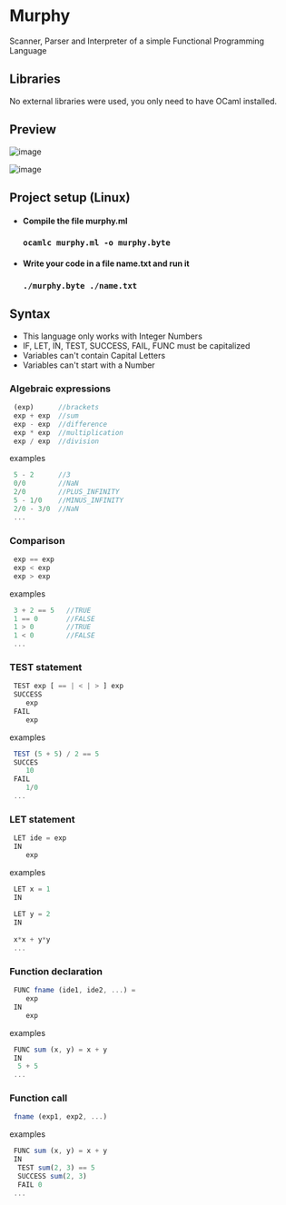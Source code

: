 # Murphy
Scanner, Parser and Interpreter of a simple Functional Programming Language

## Libraries

No external libraries were used, you only need to have OCaml installed.

## Preview

![image](https://user-images.githubusercontent.com/69087218/154868581-168e9e68-7087-4d62-895c-cbe33c2e805b.png)

![image](https://user-images.githubusercontent.com/69087218/155034502-683f3c0b-81c0-4263-89cd-8bfe380b152b.png)



## Project setup (Linux)

- #### Compile the file murphy.ml

  ### `ocamlc murphy.ml -o murphy.byte`

- #### Write your code in a file name.txt and run it

  ### `./murphy.byte ./name.txt`
  
  
## Syntax

- This language only works with Integer Numbers
- IF, LET, IN, TEST, SUCCESS, FAIL, FUNC must be capitalized
- Variables can't contain Capital Letters
- Variables can't start with a Number

### Algebraic expressions

```javascript
 (exp)      //brackets
 exp + exp  //sum
 exp - exp  //difference
 exp * exp  //multiplication
 exp / exp  //division
  ```
  
  examples
  
  ```javascript
   5 - 2      //3
   0/0        //NaN
   2/0        //PLUS_INFINITY
   5 - 1/0    //MINUS_INFINITY 
   2/0 - 3/0  //NaN
   ...
  ```
  
 ### Comparison

```javascript
 exp == exp
 exp < exp
 exp > exp
  ```
  
  examples
  
  ```javascript
   3 + 2 == 5   //TRUE
   1 == 0       //FALSE
   1 > 0        //TRUE
   1 < 0        //FALSE
   ...
  ```
  
  ### TEST statement

```javascript
 TEST exp [ == | < | > ] exp
 SUCCESS
    exp
 FAIL 
    exp
  ```
  
  examples
  
  ```javascript
   TEST (5 + 5) / 2 == 5
   SUCCES
      10
   FAIL
      1/0
   ...
  ```
  
  ### LET statement

```javascript
 LET ide = exp
 IN
    exp
  ```
  
  examples
  
  ```javascript
   LET x = 1
   IN
   
   LET y = 2
   IN
   
   x*x + y*y
   ...
  ```
  
### Function declaration

```javascript
 FUNC fname (ide1, ide2, ...) =
    exp
 IN
    exp
  ```
  
  examples
  
  ```javascript
   FUNC sum (x, y) = x + y
   IN
    5 + 5 
   ...
  ```
  
 ### Function call

```javascript
 fname (exp1, exp2, ...)
  ```
  
  examples
  
  ```javascript
   FUNC sum (x, y) = x + y
   IN
    TEST sum(2, 3) == 5
    SUCCESS sum(2, 3)
    FAIL 0
   ...
  ```
 

  
